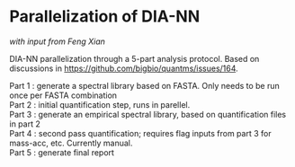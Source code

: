 # Parallelization of DIA-NN

_with input from Feng Xian_

DIA-NN parallelization through a 5-part analysis protocol. Based on discussions in https://github.com/bigbio/quantms/issues/164.

Part 1 : generate a spectral library based on FASTA. Only needs to be run once per FASTA combination  
Part 2 : initial quantification step, runs in parellel.  
Part 3 : generate an empirical spectral library, based on quantification files in part 2  
Part 4 : second pass quantification; requires flag inputs from part 3 for mass-acc, etc. Currently manual.  
Part 5 : generate final report  

